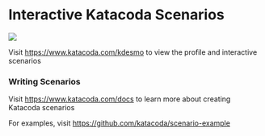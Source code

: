 # Interactive Katacoda Scenarios

[![](http://shields.katacoda.com/katacoda/kdesmo/count.svg)](https://www.katacoda.com/kdesmo "Get your profile on Katacoda.com")

Visit https://www.katacoda.com/kdesmo to view the profile and interactive scenarios

### Writing Scenarios
Visit https://www.katacoda.com/docs to learn more about creating Katacoda scenarios

For examples, visit https://github.com/katacoda/scenario-example

